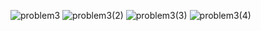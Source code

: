 ![problem3](https://github.com/user-attachments/assets/736a1497-4ccd-4600-b4b6-ec66e4e32581)
![problem3(2)](https://github.com/user-attachments/assets/7d7e57ab-a7e1-47bb-b620-772ffa19cfb7)
![problem3(3)](https://github.com/user-attachments/assets/26719e64-4bbf-4669-bf08-908f71305dfd)
![problem3(4)](https://github.com/user-attachments/assets/2577f410-6109-43c2-b12f-60ece1c1afea)
